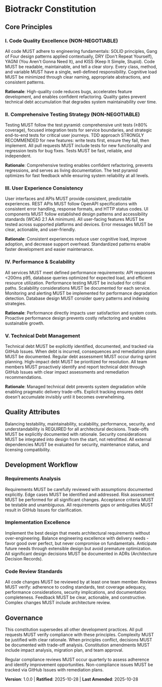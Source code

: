 <!--
Sync Impact Report:
- Version change: NEW → 1.0.0 (Initial constitution creation)
- Principles added: I. Code Quality Excellence, II. Comprehensive Testing Strategy, III. User Experience Consistency, IV. Performance & Scalability, V. Technical Debt Management
- Templates updated: 
  ✅ plan-template.md (added Constitution Check gates)
  ✅ tasks-template.md (made testing required, updated test references)
  ✅ spec-template.md (already aligned)
  ✅ checklist-template.md (already aligned)
  ✅ agent-file-template.md (already aligned)
- Follow-up TODOs: None
-->

# Biotrackr Constitution

## Core Principles

### I. Code Quality Excellence (NON-NEGOTIABLE)
All code MUST adhere to engineering fundamentals: SOLID principles, Gang of Four design patterns applied contextually, 
DRY (Don't Repeat Yourself), YAGNI (You Aren't Gonna Need It), and KISS (Keep It Simple, Stupid). Code MUST be readable, 
maintainable, and tell a clear story. Every class, method, and variable MUST have a single, well-defined responsibility. 
Cognitive load MUST be minimized through clear naming, appropriate abstractions, and consistent patterns.

**Rationale**: High-quality code reduces bugs, accelerates feature development, and enables confident refactoring. 
Quality gates prevent technical debt accumulation that degrades system maintainability over time.

### II. Comprehensive Testing Strategy (NON-NEGOTIABLE)
Testing MUST follow the test pyramid: comprehensive unit tests (≥80% coverage), focused integration tests for service 
boundaries, and strategic end-to-end tests for critical user journeys. TDD approach STRONGLY RECOMMENDED for new features: 
write tests first, ensure they fail, then implement. All pull requests MUST include tests for new functionality and 
regression tests for bug fixes. Tests MUST be fast, reliable, and independent.

**Rationale**: Comprehensive testing enables confident refactoring, prevents regressions, and serves as living documentation. 
The test pyramid optimizes for fast feedback while ensuring system reliability at all levels.

### III. User Experience Consistency
User interfaces and APIs MUST provide consistent, predictable experiences. REST APIs MUST follow OpenAPI specifications 
with consistent error handling, response formats, and HTTP status codes. UI components MUST follow established design 
patterns and accessibility standards (WCAG 2.1 AA minimum). All user-facing features MUST be tested across supported 
platforms and devices. Error messages MUST be clear, actionable, and user-friendly.

**Rationale**: Consistent experiences reduce user cognitive load, improve adoption, and decrease support overhead. 
Standardized patterns enable faster development and easier maintenance.

### IV. Performance & Scalability
All services MUST meet defined performance requirements: API responses <200ms p95, database queries optimized for expected 
load, and efficient resource utilization. Performance testing MUST be included for critical paths. Scalability 
considerations MUST be documented for each service. Monitoring and alerting MUST be implemented for performance 
degradation detection. Database design MUST consider query patterns and indexing strategies.

**Rationale**: Performance directly impacts user satisfaction and system costs. Proactive performance design prevents 
costly refactoring and enables sustainable growth.

### V. Technical Debt Management
Technical debt MUST be explicitly identified, documented, and tracked via GitHub Issues. When debt is incurred, 
consequences and remediation plans MUST be documented. Regular debt assessment MUST occur during sprint planning. 
High-impact debt MUST be prioritized for resolution. All team members MUST proactively identify and report technical 
debt through GitHub Issues with clear impact assessments and remediation recommendations.

**Rationale**: Managed technical debt prevents system degradation while enabling pragmatic delivery trade-offs. 
Explicit tracking ensures debt doesn't accumulate invisibly until it becomes overwhelming.

## Quality Attributes

Balancing testability, maintainability, scalability, performance, security, and understandability is REQUIRED for all 
architectural decisions. Trade-offs MUST be explicitly documented with rationale. Security considerations MUST be 
integrated into design from the start, not retrofitted. All external dependencies MUST be evaluated for security, 
maintenance status, and licensing compatibility.

## Development Workflow

### Requirements Analysis
Requirements MUST be carefully reviewed with assumptions documented explicitly. Edge cases MUST be identified and 
addressed. Risk assessment MUST be performed for all significant changes. Acceptance criteria MUST be testable and 
unambiguous. All requirements gaps or ambiguities MUST result in GitHub Issues for clarification.

### Implementation Excellence
Implement the best design that meets architectural requirements without over-engineering. Balance engineering excellence 
with delivery needs - favor good over perfect, but never compromise on fundamentals. Anticipate future needs through 
extensible design but avoid premature optimization. All significant design decisions MUST be documented in ADRs 
(Architecture Decision Records).

### Code Review Standards
All code changes MUST be reviewed by at least one team member. Reviews MUST verify: adherence to coding standards, 
test coverage adequacy, performance considerations, security implications, and documentation completeness. 
Feedback MUST be clear, actionable, and constructive. Complex changes MUST include architecture review.

## Governance

This constitution supersedes all other development practices. All pull requests MUST verify compliance with these 
principles. Complexity MUST be justified with clear rationale. When principles conflict, decisions MUST be documented 
with trade-off analysis. Constitution amendments MUST include impact analysis, migration plan, and team approval.

Regular compliance reviews MUST occur quarterly to assess adherence and identify improvement opportunities. 
Non-compliance issues MUST be tracked via GitHub Issues with remediation plans.

**Version**: 1.0.0 | **Ratified**: 2025-10-28 | **Last Amended**: 2025-10-28
